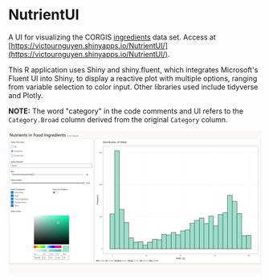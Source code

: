 # NutrientUI
A UI for visualizing the CORGIS [ingredients](https://think.cs.vt.edu/corgis/csv/ingredients/) data set. Access at [https://victournguyen.shinyapps.io/NutrientUI/](https://victournguyen.shinyapps.io/NutrientUI/).

This R application uses Shiny and shiny.fluent, which integrates Microsoft's Fluent UI into Shiny, to display a reactive plot with multiple options, ranging from variable selection to color input. Other libraries used include tidyverse and Plotly.

**NOTE:** The word "category" in the code comments and UI refers to the `Category.Broad` column derived from the original `Category` column.

![](home.png)